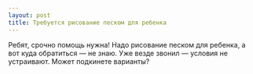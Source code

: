```yaml
---
layout: post 
title: Требуется рисование песком для ребенка 
--- 
```

Ребят, срочно помощь нужна! Надо рисование песком для ребенка, а вот куда обратиться — не знаю. Уже везде звонил — условия не устраивают. Может подкинете варианты?